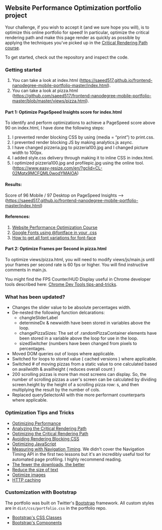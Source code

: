 ## Website Performance Optimization portfolio project

Your challenge, if you wish to accept it (and we sure hope you will), is to optimize this online portfolio for speed! In particular, optimize the critical rendering path and make this page render as quickly as possible by applying the techniques you've picked up in the [Critical Rendering Path course](https://www.udacity.com/course/ud884).

To get started, check out the repository and inspect the code.

### Getting started

1. You can take a look at index.html (https://saeed517.github.io/frontend-nanodegree-mobile-portfolio-master/index.html).
2. You can take a look at pizza.html (https://github.com/saeed517/frontend-nanodegree-mobile-portfolio-master/blob/master/views/pizza.html).


#### Part 1: Optimize PageSpeed Insights score for index.html

To identify and perform optimizations to achieve a PageSpeed score above 90 on index.html, I have done the following steps:

1. I prevented render blocking CSS by using (media = “print”) to print.css.
2. I prevented render blocking JS by making analytics.js async. 
3. I have changed pizzeria.jpg to pizzeria100.jpg and I changed picture width to 100px.
4. I added style.css delivery through making it to inline CSS in index.html.
5. I optimized pizzeria100.jpg and profilepic.jpg using the online tool. (https://www.easy-resize.com/en/?gclid=CL-02Mqtx9MCFQML0wodYMAIOA)


#### Results:

Score of 96 Mobile / 97 Desktop on PageSpeed Insights --> (https://saeed517.github.io/frontend-nanodegree-mobile-portfolio-master/index.html)

#### References:

1. [Website Performance Optimization Course](https://www.udacity.com/course/website-performance-optimization--ud884-nd)
2. [Google Fonts using @fontface in your .css](https://coderwall.com/p/5vrdkg/google-fonts-using-fontface-in-your-css)
3. [How to get all font variations for font-face](http://stackoverflow.com/questions/25011533/google-font-api-uses-browser-detection-how-to-get-all-font-variations-for-font)


#### Part 2: Optimize Frames per Second in pizza.html

To optimize views/pizza.html, you will need to modify views/js/main.js until your frames per second rate is 60 fps or higher. You will find instructive comments in main.js. 

You might find the FPS Counter/HUD Display useful in Chrome developer tools described here: [Chrome Dev Tools tips-and-tricks](https://developer.chrome.com/devtools/docs/tips-and-tricks).

### What has been updated?
- Changes the slider value to be absolute percentages width.
- De-nested the following function delcarations:
    * changleSliderLabel
    * determineDx & newwidth have been stored in variables above the loop.
    * changePizzaSizes: The set of .randomPizzaContainer elements have been stored in a variable above the loop for use in the loop.
    * sizedSwitcher (numbers have been changed from pixels to percentages. 
- Moved DOM queries out of loops where applicable. 
- Switched for loops to stored value ( cached versions ) where applicable.
- Switched # of moving pizzas from a static value to one calculated based on availwidth & availheight ( reduces overall count )
- 200 scrolling pizzas is more than most screens can display. So, the number of scrolling pizzas a user's screen can be calculated by dividing screen.height by the height of a scrolling pizza row: s, and then multiplying the result by the number of cols.
- Replaced querySelectorAll with thie more performant counterparts where applicable.

### Optimization Tips and Tricks
* [Optimizing Performance](https://developers.google.com/web/fundamentals/performance/ "web performance")
* [Analyzing the Critical Rendering Path](https://developers.google.com/web/fundamentals/performance/critical-rendering-path/analyzing-crp.html "analyzing crp")
* [Optimizing the Critical Rendering Path](https://developers.google.com/web/fundamentals/performance/critical-rendering-path/optimizing-critical-rendering-path.html "optimize the crp!")
* [Avoiding Rendering Blocking CSS](https://developers.google.com/web/fundamentals/performance/critical-rendering-path/render-blocking-css.html "render blocking css")
* [Optimizing JavaScript](https://developers.google.com/web/fundamentals/performance/critical-rendering-path/adding-interactivity-with-javascript.html "javascript")
* [Measuring with Navigation Timing](https://developers.google.com/web/fundamentals/performance/critical-rendering-path/measure-crp.html "nav timing api"). We didn't cover the Navigation Timing API in the first two lessons but it's an incredibly useful tool for automated page profiling. I highly recommend reading.
* <a href="https://developers.google.com/web/fundamentals/performance/optimizing-content-efficiency/eliminate-downloads.html">The fewer the downloads, the better</a>
* <a href="https://developers.google.com/web/fundamentals/performance/optimizing-content-efficiency/optimize-encoding-and-transfer.html">Reduce the size of text</a>
* <a href="https://developers.google.com/web/fundamentals/performance/optimizing-content-efficiency/image-optimization.html">Optimize images</a>
* <a href="https://developers.google.com/web/fundamentals/performance/optimizing-content-efficiency/http-caching.html">HTTP caching</a>

### Customization with Bootstrap
The portfolio was built on Twitter's <a href="http://getbootstrap.com/">Bootstrap</a> framework. All custom styles are in `dist/css/portfolio.css` in the portfolio repo.

* <a href="http://getbootstrap.com/css/">Bootstrap's CSS Classes</a>
* <a href="http://getbootstrap.com/components/">Bootstrap's Components</a>







